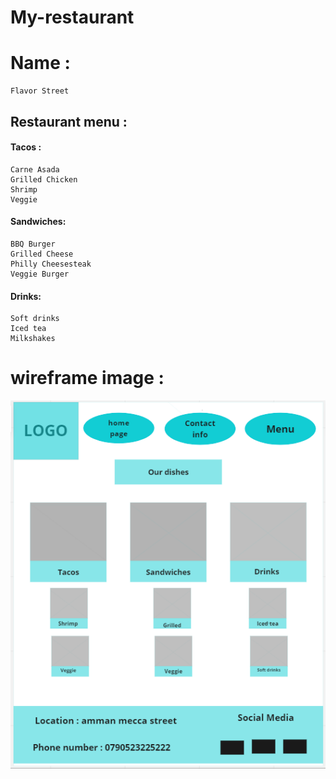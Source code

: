 # My-restaurant


# Name : 
    Flavor Street

## Restaurant menu :


#### **Tacos :**

    Carne Asada
    Grilled Chicken
    Shrimp
    Veggie

#### **Sandwiches:**

    BBQ Burger
    Grilled Cheese
    Philly Cheesesteak
    Veggie Burger

#### **Drinks:**

    Soft drinks
    Iced tea
    Milkshakes

# wireframe image :

![title](images/Capture.PNG)

